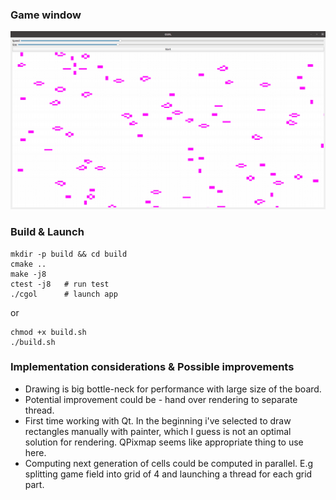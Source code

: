### Game window

<img src="https://github.com/simutisernestas/cgol/blob/master/window.gif" />

### Build & Launch
```
mkdir -p build && cd build
cmake ..
make -j8
ctest -j8   # run test
./cgol      # launch app
```
or
```
chmod +x build.sh
./build.sh
```

### Implementation considerations & Possible improvements
- Drawing is big bottle-neck for performance with large size of the board.
- Potential improvement could be - hand over rendering to separate thread.
- First time working with Qt. In the beginning i've selected to draw rectangles manually with painter, which I guess is not an optimal solution for rendering. QPixmap seems like appropriate thing to use here. 
- Computing next generation of cells could be computed in parallel. E.g splitting game field into grid of 4 and launching a thread for each grid part.
